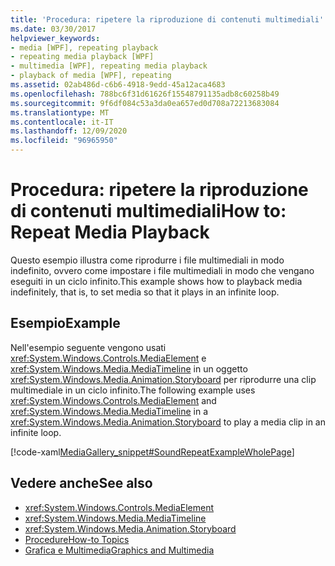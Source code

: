 ```yaml
---
title: 'Procedura: ripetere la riproduzione di contenuti multimediali'
ms.date: 03/30/2017
helpviewer_keywords:
- media [WPF], repeating playback
- repeating media playback [WPF]
- multimedia [WPF], repeating media playback
- playback of media [WPF], repeating
ms.assetid: 02ab486d-c6b6-4918-9edd-45a12aca4683
ms.openlocfilehash: 788bc6f31d61626f15548791135adb8c60258b49
ms.sourcegitcommit: 9f6df084c53a3da0ea657ed0d708a72213683084
ms.translationtype: MT
ms.contentlocale: it-IT
ms.lasthandoff: 12/09/2020
ms.locfileid: "96965950"
---
```

# <a name="how-to-repeat-media-playback"></a><span data-ttu-id="0c6dd-102">Procedura: ripetere la riproduzione di contenuti multimediali</span><span class="sxs-lookup"><span data-stu-id="0c6dd-102">How to: Repeat Media Playback</span></span>
<span data-ttu-id="0c6dd-103">Questo esempio illustra come riprodurre i file multimediali in modo indefinito, ovvero come impostare i file multimediali in modo che vengano eseguiti in un ciclo infinito.</span><span class="sxs-lookup"><span data-stu-id="0c6dd-103">This example shows how to playback media indefinitely, that is, to set media so that it plays in an infinite loop.</span></span>  
  
## <a name="example"></a><span data-ttu-id="0c6dd-104">Esempio</span><span class="sxs-lookup"><span data-stu-id="0c6dd-104">Example</span></span>  
 <span data-ttu-id="0c6dd-105">Nell'esempio seguente vengono usati <xref:System.Windows.Controls.MediaElement> e <xref:System.Windows.Media.MediaTimeline> in un oggetto <xref:System.Windows.Media.Animation.Storyboard> per riprodurre una clip multimediale in un ciclo infinito.</span><span class="sxs-lookup"><span data-stu-id="0c6dd-105">The following example uses <xref:System.Windows.Controls.MediaElement> and <xref:System.Windows.Media.MediaTimeline> in a <xref:System.Windows.Media.Animation.Storyboard> to play a media clip in an infinite loop.</span></span>  
  
 [!code-xaml[MediaGallery_snippet#SoundRepeatExampleWholePage](~/samples/snippets/csharp/VS_Snippets_Wpf/MediaGallery_snippet/CSharp/SoundRepeatExample.xaml#soundrepeatexamplewholepage)]  
  
## <a name="see-also"></a><span data-ttu-id="0c6dd-106">Vedere anche</span><span class="sxs-lookup"><span data-stu-id="0c6dd-106">See also</span></span>

- <xref:System.Windows.Controls.MediaElement>
- <xref:System.Windows.Media.MediaTimeline>
- <xref:System.Windows.Media.Animation.Storyboard>
- [<span data-ttu-id="0c6dd-107">Procedure</span><span class="sxs-lookup"><span data-stu-id="0c6dd-107">How-to Topics</span></span>](audio-and-video-how-to-topics.md)
- [<span data-ttu-id="0c6dd-108">Grafica e Multimedia</span><span class="sxs-lookup"><span data-stu-id="0c6dd-108">Graphics and Multimedia</span></span>](index.md)
